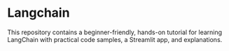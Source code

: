 # Langchain
This repository contains a beginner-friendly, hands-on tutorial for learning LangChain with practical code samples, a Streamlit app, and explanations.
